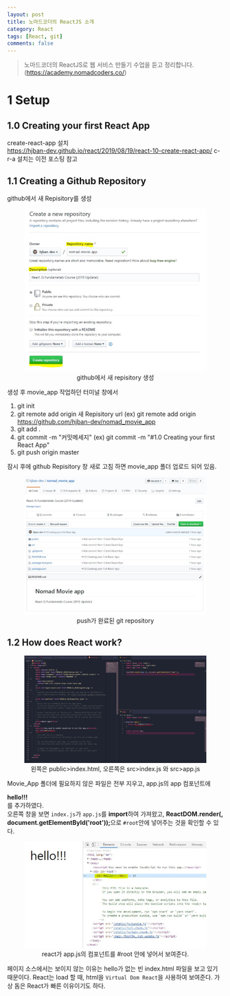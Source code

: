 ```yaml
---
layout: post
title: 노마드코더의 ReactJS 소개
category: React
tags: [React, git]
comments: false
---
```


> 노마드코더의 ReactJS로 웹 서비스 만들기 수업을 듣고 정리합니다. (https://academy.nomadcoders.co/)

# 1 Setup

## 1.0 Creating your first React App

create-react-app 설치  
<https://hjban-dev.github.io/react/2019/08/19/react-10-create-react-app/> c-r-a 설치는 이전 포스팅 참고

## 1.1 Creating a Github Repository

github에서 새 Repisitory를 생성

<center>
<figure>
<img src="/assets/post-img/react/nomad_react_1-1.jpg" alt="">
<figcaption>github에서 새 repisitory 생성</figcaption>
</figure>
</center>

생성 후 movie_app 작업하던 터미널 창에서

1. git init
2. git remote add origin 새 Repisitory url (ex) git remote add origin https://github.com/hjban-dev/nomad_movie_app
3. git add .
4. git commit -m "커밋메세지" (ex) git commit -m "#1.0 Creating your first React App"
5. git push origin master

잠시 후에 github Repisitory 창 새로 고침 하면 movie_app 폴더 업로드 되어 있음.

<center>
<figure>
<img src="/assets/post-img/react/nomad_react_2.jpg" alt="">
<figcaption>push가 완료된 git repository</figcaption>
</figure>
</center>

## 1.2 How does React work?

<center>
<figure>
<img src="/assets/post-img/react/nomad_react_4.jpg" alt="">
<figcaption>왼쪽은 public>index.html, 오른쪽은 src>index.js 와 src>app.js</figcaption>
</figure>
</center>

Movie_App 폴더에 필요하지 않은 파일은 전부 지우고, app.js의 app 컴포넌트에 <strong><div>hello!!!</div></strong>를 추가하였다.  
오른쪽 창을 보면 `index.js`가 `app.js`를 **import**하여 가져왔고, <strong>ReactDOM.render(<App />, document.getElementById('root'));</strong>으로 `#root`안에 넣어주는 것을 확인할 수 있다. 

<center>
<figure>
<img src="/assets/post-img/react/nomad_react_3.jpg" alt="">
<figcaption>react가 app.js의 컴포넌트를 #root 안에 넣어서 보여준다.</figcaption>
</figure>
</center>

페이지 소스에서는 보이지 않는 이유는 hello가 없는 빈 index.html 파일을 보고 있기 때문이다. React는 load 할 때, html을 `Virtual Dom React`을 사용하여 보여준다. 가상 돔은 React가 빠른 이유이기도 하다.
